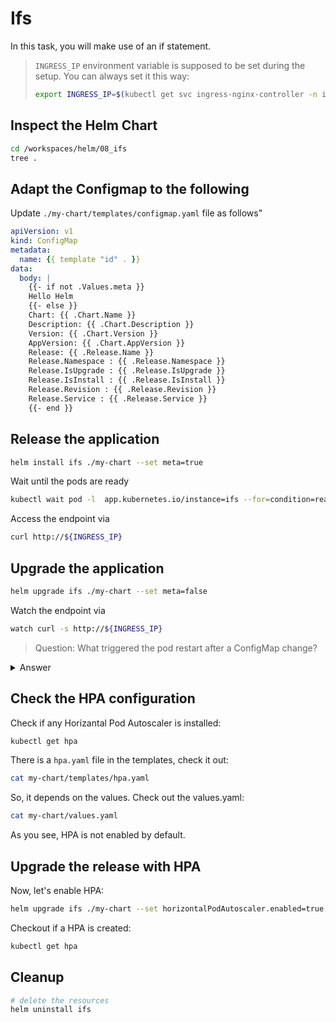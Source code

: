 # Ifs

In this task, you will make use of an if statement.

> `INGRESS_IP` environment variable is supposed to be set during the setup. You can always set it this way:
>
> ```bash
> export INGRESS_IP=$(kubectl get svc ingress-nginx-controller -n ingress-nginx -o jsonpath='{.status.loadBalancer.ingress[].ip}')
> ```

## Inspect the Helm Chart

```bash
cd /workspaces/helm/08_ifs
tree .
```

## Adapt the Configmap to the following

Update `./my-chart/templates/configmap.yaml` file as follows"
```yaml
apiVersion: v1
kind: ConfigMap
metadata:
  name: {{ template "id" . }}
data:
  body: |
    {{- if not .Values.meta }}
    Hello Helm
    {{- else }}
    Chart: {{ .Chart.Name }}
    Description: {{ .Chart.Description }}
    Version: {{ .Chart.Version }}
    AppVersion: {{ .Chart.AppVersion }}
    Release: {{ .Release.Name }}
    Release.Namespace : {{ .Release.Namespace }}
    Release.IsUpgrade : {{ .Release.IsUpgrade }}
    Release.IsInstall : {{ .Release.IsInstall }}
    Release.Revision : {{ .Release.Revision }}
    Release.Service : {{ .Release.Service }}
    {{- end }}
```

## Release the application

```bash
helm install ifs ./my-chart --set meta=true
```

Wait until the pods are ready

```bash
kubectl wait pod -l  app.kubernetes.io/instance=ifs --for=condition=ready --timeout=120s
```

Access the endpoint via 
```bash
curl http://${INGRESS_IP}
```

## Upgrade the application

```bash
helm upgrade ifs ./my-chart --set meta=false
```

Watch the endpoint via
```bash
watch curl -s http://${INGRESS_IP}
```

> Question:
> What triggered the pod restart after a ConfigMap change?

<details>

<summary>Answer</summary>

### deployment.yaml

This is a Kubernetes feature and you can use it with Helm like this:

```yaml
apiVersion: apps/v1
kind: Deployment
metadata:
  name: {{ template "id" . }}
spec:
  replicas: 1
  selector:
    matchLabels:
      {{- include "labels" . | nindent 6 }}
  template:
    metadata:
      labels:
        {{- include "labels" . | nindent 8 }}
      annotations:
        ## Here is the magic!
        checksum/config: {{ include (print $.Template.BasePath "/configmap.yaml") . | sha256sum }}
    spec:
      containers:
        - name: my-nginx
          image: nginx:1.19.2
          volumeMounts:
            - name: html
              mountPath: /usr/share/nginx/html
          resources:
            requests:
              cpu: 100m
              memory: 100Mi
            limits:
              cpu: 100m
              memory: 100Mi
      volumes:
        - name: html
          configMap:
            name: {{ template "id" . }}
            items:
              - key: body
                path: index.html
```

</details>

## Check the HPA configuration

Check if any Horizantal Pod Autoscaler is installed:

```bash
kubectl get hpa
```

There is a `hpa.yaml` file in the templates, check it out:

```bash
cat my-chart/templates/hpa.yaml
```

So, it depends on the values. Check out the values.yaml:

```bash
cat my-chart/values.yaml
```

As you see, HPA is not enabled by default.

## Upgrade the release with HPA

Now, let's enable HPA:

```bash
helm upgrade ifs ./my-chart --set horizontalPodAutoscaler.enabled=true
```

Checkout if a HPA is created:

```bash
kubectl get hpa
```

## Cleanup

```bash
# delete the resources
helm uninstall ifs
```
